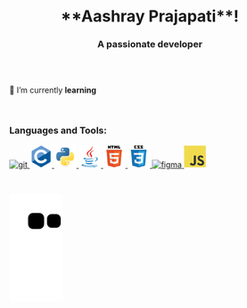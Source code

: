 <h1 align="center">**Aashray Prajapati**!</h1>
<h3 align="center">A passionate developer</h3>

<br>
<br>

🌱 I’m currently **learning**

<br>

  <h3 align="left">Languages and Tools:</h3>
    <p align="left">
    <a href="https://git-scm.com/" target="_blank" rel="noreferrer">
      <img alt="git" src="https://www.vectorlogo.zone/logos/git-scm/git-scm-icon.svg" width="40" height="40">
    </a>
    <a href="https://www.cprogramming.com/" target="_blank" rel="noreferrer">
      <img alt="C" src="https://raw.githubusercontent.com/devicons/devicon/master/icons/c/c-original.svg" width="40"
      height="40">
    </a>
    <a href="https://www.python.org" target="_blank" rel="noreferrer">
      <img alt="python" src="https://raw.githubusercontent.com/devicons/devicon/master/icons/python/python-original.svg"
        width="40" height="40">
    </a>
    <a href="https://www.java.com" target="_blank" rel="noreferrer">
      <img alt="java" src="https://raw.githubusercontent.com/devicons/devicon/master/icons/java/java-original.svg"
        width="40" height="40">
    </a>
    <a href="https://html.spec.whatwg.org/" target="_blank" rel="noreferrer">
      <img alt="html5"
        src="https://raw.githubusercontent.com/devicons/devicon/master/icons/html5/html5-original-wordmark.svg"
        alt="html5" width="40" height="40">
    </a>
    <a href="https://www.w3.org/TR/CSS/#css" target="_blank" rel="noreferrer">
      <img alt="css3"
        src="https://raw.githubusercontent.com/devicons/devicon/master/icons/css3/css3-original-wordmark.svg" width="40"
        height="40">
    </a>
    <a href="https://www.figma.com/" target="_blank" rel="noreferrer">
      <img alt="figma" src="https://www.vectorlogo.zone/logos/figma/figma-icon.svg" width="40" height="40">
    </a>
    <a href="https://www.javascript.com/" target="_blank" rel="noreferrer">
      <img alt="javascript"
        src="https://raw.githubusercontent.com/devicons/devicon/master/icons/javascript/javascript-original.svg"
        width="40" height="40">
    </a>
  </p>
  
  <br>

![snake svg](https://github.com/AashrayPrajapati/AashrayPrajapati/blob/output/github-contribution-grid-snake.svg)

